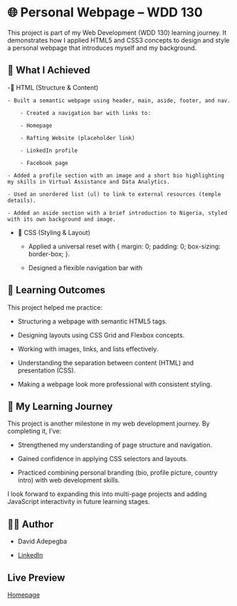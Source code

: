 # 🌐 Personal Webpage – WDD 130

This project is part of my Web Development (WDD 130) learning journey. It demonstrates how I applied HTML5 and CSS3 concepts to design and style a personal webpage that introduces myself and my background.

## 📌 What I Achieved

-🔹 HTML (Structure & Content)

    - Built a semantic webpage using header, main, aside, footer, and nav.

        - Created a navigation bar with links to:

        - Homepage

        - Rafting Website (placeholder link)

        - LinkedIn profile

        - Facebook page

    - Added a profile section with an image and a short bio highlighting my skills in Virtual Assistance and Data Analytics.

    - Used an unordered list (ul) to link to external resources (temple details).

    - Added an aside section with a brief introduction to Nigeria, styled with its own background and image.

- 🔹 CSS (Styling & Layout)

  - Applied a universal reset with { margin: 0; padding: 0; box-sizing: border-box; }.

  - Designed a flexible navigation bar with

## 🎯 Learning Outcomes

This project helped me practice:

- Structuring a webpage with semantic HTML5 tags.

- Designing layouts using CSS Grid and Flexbox concepts.

- Working with images, links, and lists effectively.

- Understanding the separation between content (HTML) and presentation (CSS).

- Making a webpage look more professional with consistent styling.

## 📖 My Learning Journey

This project is another milestone in my web development journey. By completing it, I’ve:

- Strengthened my understanding of page structure and navigation.

- Gained confidence in applying CSS selectors and layouts.

- Practiced combining personal branding (bio, profile picture, country intro) with web development skills.

<p>I look forward to expanding this into multi-page projects and adding JavaScript interactivity in future learning stages.</p>

## 👨‍💻 Author

- David Adepegba

- <a href="https://www.linkedin.com/in/adepegbadavid1">LinkedIn</a>

## Live Preview

<a href="https://adepegba1.github.io/wdd130/index.html">Homepage</a>
